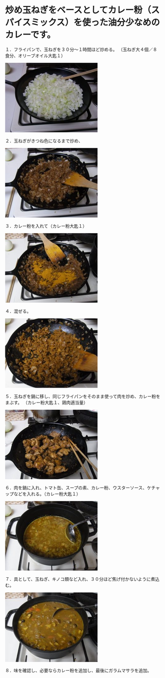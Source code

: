 # 炒め玉ねぎをベースとしてカレー粉（スパイスミックス）を使った油分少なめのカレーです。

１．フライパンで、玉ねぎを３０分～１時間ほど炒める。
（玉ねぎ大４個／８食分、オリーブオイル大匙１）

![](2025-02-10-12-28-58.png)

２．玉ねぎがきつね色になるまで炒め、

![](2025-02-10-12-31-16.png)

３．カレー粉を入れて（カレー粉大匙１）

![](2025-02-10-12-31-55.png)

４．混ぜる。

![](2025-02-10-12-32-17.png)

５．玉ねぎを鍋に移し、同じフライパンをそのまま使って肉を炒め、カレー粉をまぶす。
（カレー粉大匙１、鶏肉適当量）

![](2025-02-10-12-33-46.png)

６．肉を鍋に入れ、トマト缶、スープの素、カレー粉、ウスターソース、ケチャップなどを入れる。（カレー粉大匙１）

![](2025-02-10-12-34-03.png)

７．具として、玉ねぎ、キノコ類など入れ、３０分ほど焦げ付かないように煮込む。

![](2025-02-10-12-34-28.png)

８．味を確認し、必要ならカレー粉を追加し、最後にガラムマサラを追加。

